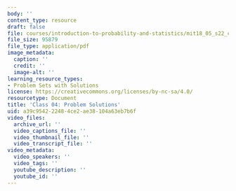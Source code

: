 ```yaml
---
body: ''
content_type: resource
draft: false
file: courses/introduction-to-probability-and-statistics/mit18_05_s22_class04_pset_sol.pdf
file_size: 95879
file_type: application/pdf
image_metadata:
  caption: ''
  credit: ''
  image-alt: ''
learning_resource_types:
- Problem Sets with Solutions
license: https://creativecommons.org/licenses/by-nc-sa/4.0/
resourcetype: Document
title: 'Class 04: Problem Solutions'
uid: a39c9542-2248-4ce2-ae38-104a63eb7b6f
video_files:
  archive_url: ''
  video_captions_file: ''
  video_thumbnail_file: ''
  video_transcript_file: ''
video_metadata:
  video_speakers: ''
  video_tags: ''
  youtube_description: ''
  youtube_id: ''
---
```

